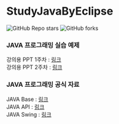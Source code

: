 # StudyJavaByEclipse

![GitHub Repo stars](https://img.shields.io/github/stars/skillvirus/StudyJavaByEclipse?style=flat-square) ![GitHub forks](https://img.shields.io/github/forks/skillvirus/StudyJavaByEclipse?color=orange&style=flat-square)

### JAVA 프로그래밍 실습 예제

강의용 PPT 1주차 : [링크](https://1drv.ms/p/s!AvogHfPRl8xvh_pJZwQkzsGfxFD4lA?e=pPvg2v)   
강의용 PPT 2주차 : [링크](https://1drv.ms/p/s!AvogHfPRl8xviJQFh-sS6miVL2iyOg?e=liaypf)   

### JAVA 프로그래밍 공식 자료

JAVA Base  : [링크](https://docs.oracle.com/javase/tutorial/java/nutsandbolts/index.html)   
JAVA API   : [링크](https://docs.oracle.com/en/java/javase/16/docs/api/index.html)   
JAVA Swing : [링크](https://docs.oracle.com/javase/tutorial/uiswing/components/toplevel.html)   

